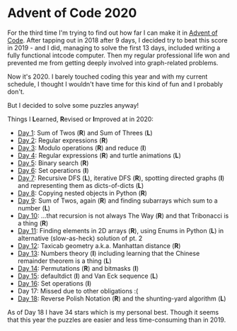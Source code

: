 # Advent of Code 2020

For the third time I'm trying to find out how far I can make it in [Advent of Code](https://adventofcode.com/2020/). After tapping out in 2018 after 9 days, I decided try to beat this score in 2019 - and I did, managing to solve the first 13 days, included writing a fully functional intcode computer. Then my regular professional life won and prevented me from getting deeply involved into graph-related problems.

Now it's 2020. I barely touched coding this year and with my current schedule, I thought I wouldn't have time for this kind of fun and I probably don't. 

But I decided to solve some puzzles anyway!

Things I **L**earned, **R**evised or **I**mproved at in 2020:

* [Day 1](01/d01.py): Sum of Twos (**R**) and Sum of Threes (**L**)
* [Day 2](02/d02.py): Regular expressions (**R**)
* [Day 3](03/d03.py): Modulo operations (**R**) and reduce (**I**)
* [Day 4](04/d04.py): Regular expressions (**R**) and turtle animations (**L**)
* [Day 5](05/d05.py): Binary search (**R**)
* [Day 6](06/d06.py): Set operations (**I**)
* [Day 7](07/d07.py): Recursive DFS (**L**), iterative DFS (**R**), spotting directed graphs (**I**) and representing them as dicts-of-dicts (**L**)
* [Day 8](08/d08.py): Copying nested objects in Python (**R**)
* [Day 9](09/d09.py): Sum of Twos, again (**R**) and finding subarrays which sum to a number (**L**)
* [Day 10](10/d10.py): ...that recursion is not always The Way (**R**) and that Tribonacci is a thing (**R**)
* [Day 11](11/d11.py): Finding elements in 2D arrays (**R**), using Enums in Python (**L**) in alternative (slow-as-heck) solution of pt. 2
* [Day 12](12/d12.py): Taxicab geometry a.k.a. Manhattan distance (**R**)
* [Day 13](13/d13.py): Numbers theory (**I**) including learning that the Chinese remainder theorem is a thing (**L**)
* [Day 14](14/d14.py): Permutations (**R**) and bitmasks (**I**)
* [Day 15](15/d15.py): defaultdict (**I**) and Van Eck sequence (**L**)
* [Day 16](16/d16.py): Set operations (**I**)
* Day 17: Missed due to other obligations :(
* [Day 18](18/d18.py): Reverse Polish Notation (**R**) and the shunting-yard algorithm (**L**)

As of Day 18 I have 34 stars which is my personal best. Though it seems that this year the puzzles are easier and less time-consuming than in 2019.